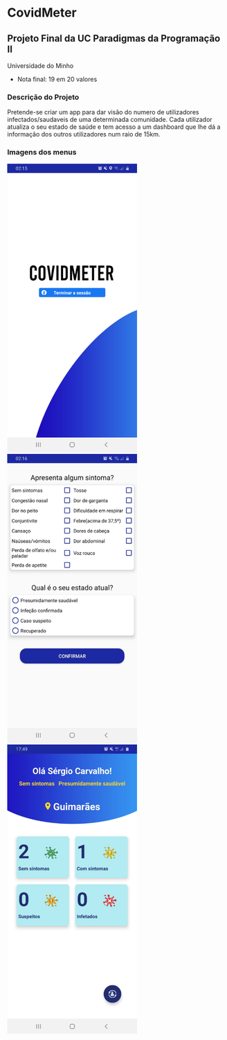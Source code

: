 # CovidMeter
## Projeto Final da UC Paradigmas da Programação II

Universidade do Minho

* Nota final: 19 em 20 valores

### Descrição do Projeto

Pretende-se criar um app para dar visão do numero de utilizadores infectados/saudaveis de uma determinada comunidade.
Cada utilizador atualiza o seu estado de saúde e tem acesso a um dashboard que lhe dá a informação dos outros utilizadores num raio de 15km.

### Imagens dos menus

<p float="left">
  <img src="images/1.jpeg" width="300" />
  <img src="images/2.jpeg" width="300" /> 
  <img src="images/3.jpeg" width="300" />
</p>
